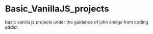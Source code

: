 # Basic_VanillaJS_projects
basic vanilla js projects under the guidance of john smilga from coding addict
